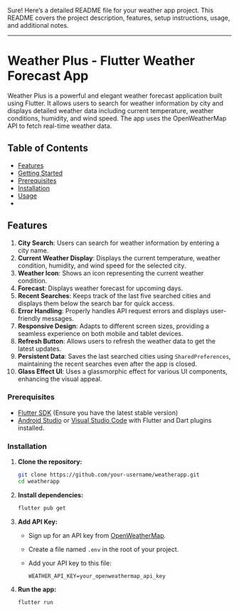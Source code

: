 Sure! Here’s a detailed README file for your weather app project. This README covers the project description, features, setup instructions, usage, and additional notes.

---

# Weather Plus - Flutter Weather Forecast App

Weather Plus is a powerful and elegant weather forecast application built using Flutter. It allows users to search for weather information by city and displays detailed weather data including current temperature, weather conditions, humidity, and wind speed. The app uses the OpenWeatherMap API to fetch real-time weather data.

## Table of Contents

- [Features](#features)
- [Getting Started](#getting-started)
- [Prerequisites](#prerequisites)
- [Installation](#installation)
- [Usage](#usage)
-
## Features

1. **City Search**: Users can search for weather information by entering a city name.
2. **Current Weather Display**: Displays the current temperature, weather condition, humidity, and wind speed for the selected city.
3. **Weather Icon**: Shows an icon representing the current weather condition.
4. **Forecast**: Displays weather forecast for upcoming days.
5. **Recent Searches**: Keeps track of the last five searched cities and displays them below the search bar for quick access.
6. **Error Handling**: Properly handles API request errors and displays user-friendly messages.
7. **Responsive Design**: Adapts to different screen sizes, providing a seamless experience on both mobile and tablet devices.
8. **Refresh Button**: Allows users to refresh the weather data to get the latest updates.
9. **Persistent Data**: Saves the last searched cities using `SharedPreferences`, maintaining the recent searches even after the app is closed.
10. **Glass Effect UI**: Uses a glassmorphic effect for various UI components, enhancing the visual appeal.


### Prerequisites

- [Flutter SDK](https://flutter.dev/docs/get-started/install) (Ensure you have the latest stable version)
- [Android Studio](https://developer.android.com/studio) or [Visual Studio Code](https://code.visualstudio.com/) with Flutter and Dart plugins installed.

### Installation

1. **Clone the repository:**

   ```bash
   git clone https://github.com/your-username/weatherapp.git
   cd weatherapp
   ```

2. **Install dependencies:**

   ```bash
   flutter pub get
   ```

3. **Add API Key:**
   - Sign up for an API key from [OpenWeatherMap](https://home.openweathermap.org/users/sign_up).
   - Create a file named `.env` in the root of your project.
   - Add your API key to this file:

     ```plaintext
     WEATHER_API_KEY=your_openweathermap_api_key
     ```

4. **Run the app:**

   ```bash
   flutter run
   ```




